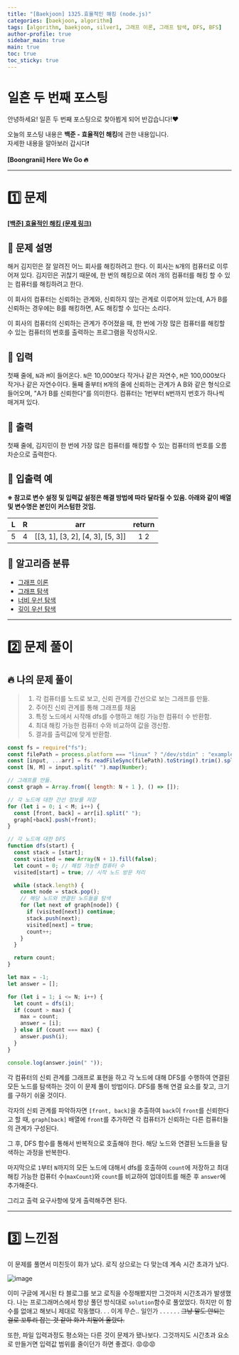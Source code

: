 ```yaml
---
title: "[Baekjoon] 1325.효율적인 해킹 (node.js)"
categories: [baekjoon, algorithm]
tags: [algorithm, baekjoon, silver1, 그래프 이론, 그래프 탐색, DFS, BFS]
author-profile: true
sidebar_main: true
main: true
toc: true
toc_sticky: true
---
```


# 일흔 두 번째 포스팅

안녕하세요! 일흔 두 번째 포스팅으로 찾아뵙게 되어 반갑습니다!♥

오늘의 포스팅 내용은 **백준 - 효율적인 해킹**에 관한 내용입니다. <br/>
자세한 내용을 알아보러 갑시다❗️

**[Boongranii] Here We Go 🔥**

---

# 1️⃣ 문제

[**[백준] 효율적인 해킹 (문제 링크)**](https://www.acmicpc.net/problem/1325)

## 💨 **문제 설명**

해커 김지민은 잘 알려진 어느 회사를 해킹하려고 한다. 이 회사는 `N`개의 컴퓨터로 이루어져 있다. 김지민은 귀찮기 때문에, 한 번의 해킹으로 여러 개의 컴퓨터를 해킹 할 수 있는 컴퓨터를 해킹하려고 한다.

이 회사의 컴퓨터는 신뢰하는 관계와, 신뢰하지 않는 관계로 이루어져 있는데, A가 B를 신뢰하는 경우에는 B를 해킹하면, A도 해킹할 수 있다는 소리다.

이 회사의 컴퓨터의 신뢰하는 관계가 주어졌을 때, 한 번에 가장 많은 컴퓨터를 해킹할 수 있는 컴퓨터의 번호를 출력하는 프로그램을 작성하시오.

## 💨 **입력**

첫째 줄에, `N`과 `M`이 들어온다. `N`은 10,000보다 작거나 같은 자연수, `M`은 100,000보다 작거나 같은 자연수이다. 둘째 줄부터 `M`개의 줄에 신뢰하는 관계가 A B와 같은 형식으로 들어오며, "A가 B를 신뢰한다"를 의미한다. 컴퓨터는 1번부터 `N`번까지 번호가 하나씩 매겨져 있다.

## 💨 **출력**

첫째 줄에, 김지민이 한 번에 가장 많은 컴퓨터를 해킹할 수 있는 컴퓨터의 번호를 오름차순으로 출력한다.

## 💨 **입출력 예**

**※ 참고로 변수 설정 및 입력값 설정은 해결 방법에 따라 달라질 수 있음. 아래와 같이 배열 및 변수명은 본인이 커스텀한 것임.**

|  L  |  R  |               arr                | return |
| :-: | :-: | :------------------------------: | :----: |
|  5  |  4  | [[3, 1], [3, 2], [4, 3], [5, 3]] |  1 2   |

## 💨 **알고리즘 분류**

- [그래프 이론](https://www.acmicpc.net/problemset?sort=ac_desc&algo=7)
- [그래프 탐색](https://www.acmicpc.net/problemset?sort=ac_desc&algo=11)
- [너비 우선 탐색](https://www.acmicpc.net/problemset?sort=ac_desc&algo=126)
- [깊이 우선 탐색](https://www.acmicpc.net/problemset?sort=ac_desc&algo=127)

---

# 2️⃣ 문제 풀이

## 🔥 나의 문제 풀이

> 1. 각 컴퓨터를 노드로 보고, 신뢰 관계를 간선으로 보는 그래프를 만듦.
> 2. 주어진 신뢰 관계를 통해 그래프를 채움
> 3. 특정 노드에서 시작해 dfs를 수행하고 해킹 가능한 컴퓨터 수 반환함.
> 4. 최대 해킹 가능한 컴퓨터 수와 비교하여 값을 갱신함.
> 5. 결과를 출력값에 맞게 반환함.

```js
const fs = require("fs");
const filePath = process.platform === "linux" ? "/dev/stdin" : "example.txt";
const [input, ...arr] = fs.readFileSync(filePath).toString().trim().split("\n");
const [N, M] = input.split(" ").map(Number);

// 그래프를 만듦.
const graph = Array.from({ length: N + 1 }, () => []);

// 각 노드에 대한 간선 정보를 저장
for (let i = 0; i < M; i++) {
  const [front, back] = arr[i].split(" ");
  graph[+back].push(+front);
}

// 각 노드에 대한 DFS
function dfs(start) {
  const stack = [start];
  const visited = new Array(N + 1).fill(false);
  let count = 0; // 해킹 가능한 컴퓨터 수
  visited[start] = true; // 시작 노드 방문 처리

  while (stack.length) {
    const node = stack.pop();
    // 해당 노드와 연결된 노드들을 탐색
    for (let next of graph[node]) {
      if (visited[next]) continue;
      stack.push(next);
      visited[next] = true;
      count++;
    }
  }

  return count;
}

let max = -1;
let answer = [];

for (let i = 1; i <= N; i++) {
  let count = dfs(i);
  if (count > max) {
    max = count;
    answer = [i];
  } else if (count === max) {
    answer.push(i);
  }
}

console.log(answer.join(" "));
```

각 컴퓨터의 신뢰 관계를 그래프로 표현을 하고 각 노드에 대해 DFS를 수행하여 연결된 모든 노드를 탐색하는 것이 이 문제 풀이 방법이다. DFS를 통해 연결 요소를 찾고, 크기를 구하기 쉬울 것이다.

각자의 신뢰 관계를 파악하자면 `[front, back]`을 추출하여 `back`이 `front`를 신뢰한다고 할 때, `graph[back]` 배열에 `front`를 추가하면 각 컴퓨터가 신뢰하는 다른 컴퓨터들의 관계가 구성된다.

그 후, DFS 함수를 통해서 반복적으로 호출해야 한다. 해당 노드와 연결된 노드들을 탐색하는 과정을 반복한다.

마지막으로 `1`부터 `N`까지의 모든 노드에 대해서 dfs를 호출하여 `count`에 저장하고 최대 해킹 가능한 컴퓨터 수(`maxCount`)와 `count`를 비교하여 업데이트를 해준 후 `answer`에 추가해준다.

그리고 출력 요구사항에 맞게 출력해주면 된다.

---

# 3️⃣ 느낀점

이 문제를 풀면서 미친듯이 화가 났다. 로직 상으로는 다 맞는데 계속 시간 초과가 났다.

![image](https://github.com/bbjbc/bbjbc.github.io/assets/102457140/94f8c311-ff46-41c0-85bd-8c9770df7123) <br>

이미 구글에 게시된 타 블로그를 보고 로직을 수정해봤지만 그것마저 시간초과가 발생했다. 나는 프로그래머스에서 항상 풀던 방식대로 `solution`함수로 풀었었다. 하지만 이 함수를 없애고 해보니 제대로 작동했다. . . 이게 무슨.. 일인가 . . . . . . ~~그냥 말도 안되는 걸로 꼬투리 잡는 것 같아 화가 치밀어 올랐다.~~

또한, 파일 입력과정도 평소와는 다른 것이 문제가 됐나보다. 그것까지도 시간초과 요소로 만들거면 입력값 범위를 줄이던가 하면 좋겠다. 😡😡😡
